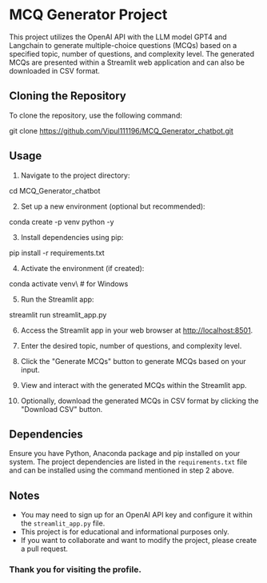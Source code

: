 # MCQ Generator Project

This project utilizes the OpenAI API with the LLM model GPT4 and Langchain to generate multiple-choice questions (MCQs) based on a specified topic, number of questions, and complexity level. The generated MCQs are presented within a Streamlit web application and can also be downloaded in CSV format.

## Cloning the Repository

To clone the repository, use the following command:

git clone https://github.com/Vipul111196/MCQ_Generator_chatbot.git

## Usage

1. Navigate to the project directory:

cd MCQ_Generator_chatbot

2. Set up a new environment (optional but recommended):

conda create -p venv python -y

3. Install dependencies using pip:

pip install -r requirements.txt

4. Activate the environment (if created):

conda activate venv\   # for Windows

5. Run the Streamlit app:

streamlit run streamlit_app.py

6. Access the Streamlit app in your web browser at [http://localhost:8501](http://localhost:8501).

7. Enter the desired topic, number of questions, and complexity level.

8. Click the "Generate MCQs" button to generate MCQs based on your input.

9. View and interact with the generated MCQs within the Streamlit app.

10. Optionally, download the generated MCQs in CSV format by clicking the "Download CSV" button.

## Dependencies

Ensure you have Python, Anaconda package and pip installed on your system. The project dependencies are listed in the `requirements.txt` file and can be installed using the command mentioned in step 2 above.

## Notes

- You may need to sign up for an OpenAI API key and configure it within the `streamlit_app.py` file.
- This project is for educational and informational purposes only.
- If you want to collaborate and want to modify the project, please create a pull request. 

### Thank you for visiting the profile.

